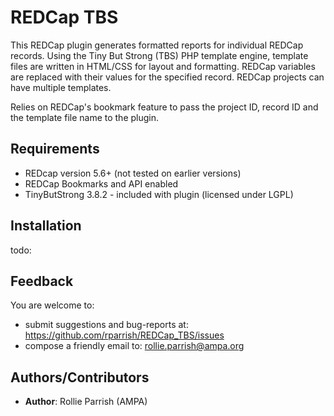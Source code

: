REDCap TBS
==========

This REDCap plugin generates formatted reports for individual REDCap records. Using the Tiny But Strong (TBS) 
PHP template engine, template files are written in HTML/CSS for layout and formatting. REDCap variables 
are replaced with their values for the specified record. REDCap projects can have multiple templates.

Relies on REDCap's bookmark feature to pass the project ID, record ID and the template file name to the plugin.




## Requirements

* REDcap version 5.6+ (not tested on earlier versions)
* REDCap Bookmarks and API enabled
* TinyButStrong 3.8.2 - included with plugin (licensed under LGPL)




## Installation

todo:



## Feedback

You are welcome to:  

* submit suggestions and bug-reports at: https://github.com/rparrish/REDCap_TBS/issues
* compose a friendly email to: rollie.parrish@ampa.org



## Authors/Contributors

* __Author__: Rollie Parrish (AMPA) 
